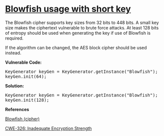 # [Blowfish usage with short key](https://find-sec-bugs.github.io/bugs.htm#BLOWFISH_KEY_SIZE)

The Blowfish cipher supports key sizes from 32 bits to 448 bits. A small key size makes the ciphertext vulnerable to brute force attacks.
At least 128 bits of entropy should be used when generating the key if use of Blowfish is required.

If the algorithm can be changed, the AES block cipher should be used instead.

**Vulnerable Code:**  

<pre>KeyGenerator keyGen = KeyGenerator.getInstance("Blowfish");
keyGen.init(64);</pre>

**Solution:**  

<pre>KeyGenerator keyGen = KeyGenerator.getInstance("Blowfish");
keyGen.init(128);</pre>

**References**  

[Blowfish (cipher)](https://en.wikipedia.org/wiki/Blowfish_(cipher))  

[CWE-326: Inadequate Encryption Strength](https://cwe.mitre.org/data/definitions/326.html)